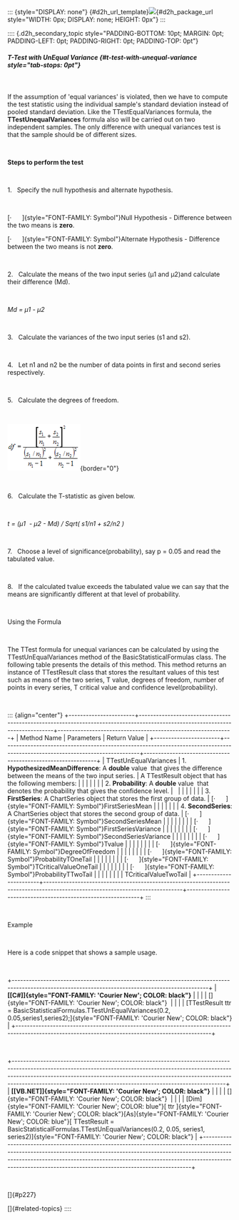 ::: {style="DISPLAY: none"}
[](ms-xhelp:///?Id=d2h_url_template){#d2h_url_template}![](!package_url!){#d2h_package_url style="WIDTH: 0px; DISPLAY: none; HEIGHT: 0px"}
:::

:::: {.d2h_secondary_topic style="PADDING-BOTTOM: 10pt; MARGIN: 0pt; PADDING-LEFT: 0pt; PADDING-RIGHT: 0pt; PADDING-TOP: 0pt"}
##### T-Test with UnEqual Variance {#t-test-with-unequal-variance style="tab-stops: 0pt"}

 

If the assumption of \'equal variances\' is violated, then we have to compute the test statistic using the individual sample\'s standard deviation instead of pooled standard deviation. Like the TTestEqualVariances formula, the **TTestUnequalVariances** formula also will be carried out on two independent samples. The only difference with unequal variances test is that the sample should be of different sizes.

 

**Steps to perform the test**

 

1.   Specify the null hypothesis and alternate hypothesis.

 

[·      ]{style="FONT-FAMILY: Symbol"}Null Hypothesis - Difference between the two means is **zero**.

[·      ]{style="FONT-FAMILY: Symbol"}Alternate Hypothesis - Difference between the two means is not **zero**.

 

2.   Calculate the means of the two input series (µ1 and µ2)and calculate their difference (Md).

 

*Md = µ1 - µ2*

 

3.   Calculate the variances of the two input series (s1 and s2).

 

4.   Let n1 and n2 be the number of data points in first and second series respectively.

 

5.   Calculate the degrees of freedom.

 

![](ImagesExt/image84_349.png){border="0"}

 

6.   Calculate the T-statistic as given below.

 

*t = (µ1  - µ2 - Md) / Sqrt( s1/n1 + s2/n2 )*

 

7.   Choose a level of significance(probability), say p = 0.05 and read the tabulated value.

 

8.   If the calculated tvalue exceeds the tabulated value we can say that the means are significantly different at that level of probability.

 

Using the Formula

 

The TTest formula for unequal variances can be calculated by using the TTestUnEqualVariances method of the BasicStatisticalFormulas class. The following table presents the details of this method. This method returns an instance of TTestResult class that stores the resultant values of this test such as means of the two series, T value, degrees of freedom, number of points in every series, T critical value and confidence level(probability).

 

::: {align="center"}
+-----------------------+------------------------------------------------------------------------------------------------------------------------------+-------------------------------------------------------------+
| Method Name           | Parameters                                                                                                                   | Return Value                                                |
+-----------------------+------------------------------------------------------------------------------------------------------------------------------+-------------------------------------------------------------+
| TTestUnEqualVariances | 1\. **HypothesizedMeanDifference**: A **double** value  that gives the difference between the means of the two input series. | A TTestResult object that has the following members:        |
|                       |                                                                                                                              |                                                             |
|                       | 2\. **Probability**: A **double** value  that denotes the probability that gives the confidence level.                       |                                                             |
|                       |                                                                                                                              |                                                             |
|                       | 3\. **FirstSeries**: A ChartSeries object that stores the first group of data.                                               | [·      ]{style="FONT-FAMILY: Symbol"}FirstSeriesMean       |
|                       |                                                                                                                              |                                                             |
|                       | 4\. **SecondSeries**: A ChartSeries object that stores the second group of data.                                             | [·      ]{style="FONT-FAMILY: Symbol"}SecondSeriesMean      |
|                       |                                                                                                                              |                                                             |
|                       |                                                                                                                              | [·      ]{style="FONT-FAMILY: Symbol"}FirstSeriesVariance   |
|                       |                                                                                                                              |                                                             |
|                       |                                                                                                                              | [·      ]{style="FONT-FAMILY: Symbol"}SecondSeriesVariance  |
|                       |                                                                                                                              |                                                             |
|                       |                                                                                                                              | [·      ]{style="FONT-FAMILY: Symbol"}Tvalue                |
|                       |                                                                                                                              |                                                             |
|                       |                                                                                                                              | [·      ]{style="FONT-FAMILY: Symbol"}DegreeOfFreedom       |
|                       |                                                                                                                              |                                                             |
|                       |                                                                                                                              | [·      ]{style="FONT-FAMILY: Symbol"}ProbabilityTOneTail   |
|                       |                                                                                                                              |                                                             |
|                       |                                                                                                                              | [·      ]{style="FONT-FAMILY: Symbol"}TCriticalValueOneTail |
|                       |                                                                                                                              |                                                             |
|                       |                                                                                                                              | [·      ]{style="FONT-FAMILY: Symbol"}ProbabilityTTwoTail   |
|                       |                                                                                                                              |                                                             |
|                       |                                                                                                                              | TCriticalValueTwoTail                                       |
+-----------------------+------------------------------------------------------------------------------------------------------------------------------+-------------------------------------------------------------+
:::

 

Example

 

Here is a code snippet that shows a sample usage.

 

+--------------------------------------------------------------------------------------------------------------------------------------------------+
| **[\[C#\]]{style="FONT-FAMILY: 'Courier New'; COLOR: black"}**                                                                                   |
|                                                                                                                                                  |
| []{style="FONT-FAMILY: 'Courier New'; COLOR: black"}                                                                                             |
|                                                                                                                                                  |
| [TTestResult ttr = BasicStatisticalFormulas.TTestUnEqualVariances(0.2, 0.05,series1,series2);]{style="FONT-FAMILY: 'Courier New'; COLOR: black"} |
+--------------------------------------------------------------------------------------------------------------------------------------------------+

 

+--------------------------------------------------------------------------------------------------------------------------------------------------------------------------------------------------------------------------------------------------------------------------------------------------------------------+
| **[\[VB.NET\]]{style="FONT-FAMILY: 'Courier New'; COLOR: black"}**                                                                                                                                                                                                                                                 |
|                                                                                                                                                                                                                                                                                                                    |
| []{style="FONT-FAMILY: 'Courier New'; COLOR: black"}                                                                                                                                                                                                                                                               |
|                                                                                                                                                                                                                                                                                                                    |
| [Dim]{style="FONT-FAMILY: 'Courier New'; COLOR: blue"}[ ttr ]{style="FONT-FAMILY: 'Courier New'; COLOR: black"}[As]{style="FONT-FAMILY: 'Courier New'; COLOR: blue"}[ TTestResult = BasicStatisticalFormulas.TTestUnEqualVariances(0.2, 0.05, series1, series2)]{style="FONT-FAMILY: 'Courier New'; COLOR: black"} |
+--------------------------------------------------------------------------------------------------------------------------------------------------------------------------------------------------------------------------------------------------------------------------------------------------------------------+

 

[]{#p227} 

[]{#related-topics}
::::
